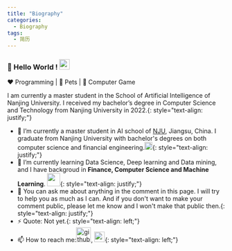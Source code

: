 ```yaml
---
title: "Biography"
categories:
  - Biography
tags:
  - 简历
---
```

### 👋 Hello World !  <img src="{{ site.url }}{{ site.baseurl }}/assets/images/Earth.gif" width="24px">
  
:heart: Programming | :blue_heart: Pets | :black_heart: Computer Game 
  
I am currently a master student in the School of Artificial Intelligence of Nanjing University. I received my bachelor’s degree in Computer Science and Technology from Nanjing University in 2022.{: style="text-align: justify;"}

- 🔭 I’m currently a master student in AI school of [NJU](https://www.nju.edu.cn/main.htm), Jiangsu, China. I graduate from Nanjing University with bachelor's degrees on both computer science and financial engineering.<img src="{{ site.url }}{{ site.baseurl }}/assets/images/Rocket.gif" width="18px">{: style="text-align: justify;"}
- 🌱 I’m currently learning Data Science, Deep learning and Data mining, and I have backgroud in **Finance, Computer Science and Machine Learning**.  <img src="{{ site.url }}{{ site.baseurl }}/assets/images/giphy.webp" width="30">{: style="text-align: justify;"}
- 💬 You can ask me about anything in the comment in this page. I will try to help you as much as I can. And if you don't want to make your comment public, please let me know and I won't make that public then.{: style="text-align: justify;"}
- ⚡ Quote: Not yet.{: style="text-align: left;"}
- 📫 How to reach me:[<img src="{{ site.url }}{{ site.baseurl }}/assets/images/github.png" alt="github" width="34">](https://github.com/wangskyGit), [<img src="{{ site.url }}{{ site.baseurl }}/assets/images/gmail.jpeg" alt="gmail" width="24">](wangsky8515@gmail.com){: style="text-align: left;"}

